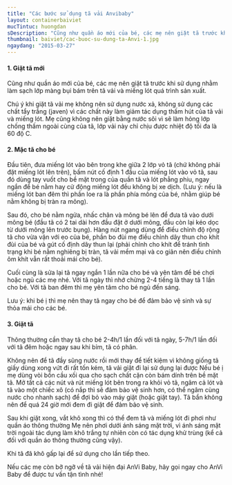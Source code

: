 ```yaml
---
title: "Các bước sử dụng tã vải Anvibaby"
layout: containerbaiviet
mucTintuc: huongdan
sDescription: "Cũng như quần áo mới của bé, các mẹ nên giặt tã trước khi sử dụng nhằm làm sạch lớp màng bụi bám trên tã vải và miếng lót quá trình sản xuất."
thumbnail: baiviet/cac-buoc-su-dung-ta-Anvi-1.jpg
ngaydang: "2015-03-27"
---
```

#### 1. Giặt tã mới

Cũng như quần áo mới của bé, các mẹ nên giặt tã trước khi sử dụng nhằm làm sạch lớp màng bụi bám trên tã vải và miếng lót quá trình sản xuất.

Chú ý khi giặt tã vải mẹ không nên sử dụng nước xả, không sử dụng các chất tẩy trắng (javen) vì các chất này làm giảm tác dụng thấm hút của tã vải và miếng lót. Mẹ cũng không nên giặt bằng nước sôi vì sẽ làm hỏng lớp chống thấm ngoài cùng của tã, lớp vải này chỉ chịu được nhiệt độ tối đa là 60 độ C.

#### 2.	Mặc tã cho bé

Đầu tiên, đưa miếng lót vào bên trong khe giữa 2 lớp vỏ tã (chứ không phải đặt miếng lót lên trên), bấm nút cố định 1 đầu của miếng lót vào vỏ tã, sau đó dùng tay vuốt cho bề mặt trong của quần tã và lót phẳng phiu, ngay ngắn để bé nằm hay cử động miếng lót đều không bị xe dịch. (Lưu ý: nếu là miếng lót ban đêm thì phần loe ra là phần phía mông của bé, nhằm giúp bé nằm không bị tràn ra mông).

Sau đó, cho bé nằm ngửa, nhấc chân và mông bé lên để đưa tã vào dưới mông bé (đầu tã có 2 tai dài hơn đầu đặt ở dưới mông, đầu còn lại kéo dọc từ dưới mông lên trước bụng). Hàng nút ngang dùng để điều chỉnh độ rộng tã cho vừa vặn với  eo của bé, phần bo đùi mẹ điều chỉnh dây thun cho khít đùi của bé và gút cố định dây thun lại (phải chỉnh cho khít để tránh tình trạng khi bé nằm nghiêng bị tràn, tã vải mềm mại và co giãn nên điều chỉnh ôm khít vẫn rất thoải mái cho bé).

Cuối cùng là sửa lại tã ngay ngắn 1 lần nữa cho bé và yên tâm để bé chơi hoặc ngủ các mẹ nhé. Với tã ngày thì nhớ chừng 2-4 tiếng là thay tã 1 lần cho bé. Với tã ban đêm thì mẹ yên tâm cho bé ngủ đến sáng.

Lưu ý: khi bé ị thì mẹ nên thay tã ngay cho bé để đảm bảo vệ sinh và sự thỏa mái cho các bé.


#### 3.	Giặt tã

Thông thường cần thay tã cho bé 2-4h/1 lần đối với tã ngày, 5-7h/1 lần đối với tã đêm hoặc ngay sau khi bỉm, tã có phân.

Không nên để tã đầy sũng nước rồi mới thay để tiết kiệm vì không giống tã giấy dùng xong vứt đi rất tốn kém, tã vải giặt đi lại sử dụng lại được
Nếu bé ị mẹ dùng vòi bồn cầu xối qua cho sạch chất cặn còn bám dính trên bề mặt tã. Mở tất cả các nút và rút miếng lót bên trong ra khỏi vỏ tã, ngâm cả lót và tã vào một chiếc xô (có nắp thì sẽ đảm bảo vệ sinh hơn, có thể ngâm cùng nước cho nhanh sạch) để đợi bỏ vào máy giặt (hoặc giặt tay). Tã bẩn không nên để quá 24 giờ mới đem đi giặt để đảm bảo vệ sinh.

Sau khi giặt xong, vắt khô xong thì có thể đem tã và miếng lót đi phơi như quần áo thông thường Mẹ nên phơi dưới ánh sáng mặt trời, vì ánh sáng mặt trời ngoài tác dụng làm khô trắng tự nhiên còn có tác dụng khử trùng (kể cả đối với quần áo thông thường cũng vậy).

Khi tã đã khô gấp lại để sử dụng cho lần tiếp theo.

Nếu các mẹ còn bỡ ngỡ về tã vải hiện đại AnVi Baby, hãy gọi ngay cho AnVi Baby để được tư vấn tận tình nhé!
